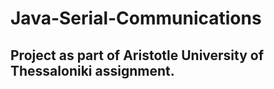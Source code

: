 # Java-Serial-Communications
## Project as part of Aristotle University of Thessaloniki assignment.
